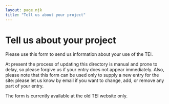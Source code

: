 ```yaml
---
layout: page.njk
title: "Tell us about your project"
---
```

# Tell us about your project




Please use 
 this form to send us information about your use of the
 TEI. 


At present the process of
 updating this directory is manual and prone to delay, so please
 forgive us if your entry does not appear immediately. Also,
 please note that this 
 form can be used only to supply a new entry for the site: please 
 let us know by email
 if you want to change, add, or remove any part of your entry.


The form is currently available at 
 the old TEI
 website only. 




